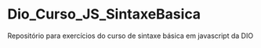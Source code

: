 # Dio_Curso_JS_SintaxeBasica
Repositório para exercícios do curso de sintaxe básica em javascript da DIO
